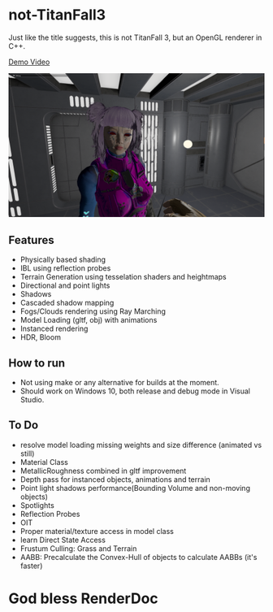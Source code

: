 # not-TitanFall3

Just like the title suggests, this is not TitanFall 3, but an OpenGL renderer in C++.

[Demo Video](https://youtu.be/W88HXR9QiLM)

![Alt text](res/Screenshots/1.png)

## Features

- Physically based shading
- IBL using reflection probes
- Terrain Generation using tesselation shaders and heightmaps
- Directional and point lights
- Shadows
- Cascaded shadow mapping
- Fogs/Clouds rendering using Ray Marching
- Model Loading (gltf, obj) with animations
- Instanced rendering
- HDR, Bloom

## How to run

- Not using make or any alternative for builds at the moment.
- Should work on Windows 10, both release and debug mode in Visual Studio.

## To Do

- resolve model loading missing weights and size difference (animated vs still)
- Material Class
- MetallicRoughness combined in gltf improvement
- Depth pass for instanced objects, animations and terrain
- Point light shadows performance(Bounding Volume and non-moving objects)
- Spotlights
- Reflection Probes
- OIT
- Proper material/texture access in model class
- learn Direct State Access
- Frustum Culling: Grass and Terrain
- AABB: Precalculate the Convex-Hull of objects to calculate AABBs (it's faster)

# God bless RenderDoc
